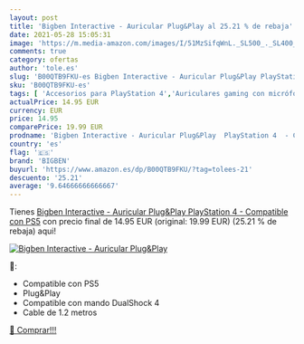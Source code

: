 ```yaml
---
layout: post
title: 'Bigben Interactive - Auricular Plug&Play al 25.21 % de rebaja'
date: 2021-05-28 15:05:31
image: 'https://m.media-amazon.com/images/I/51MzSifqWnL._SL500_._SL400_.jpg'
comments: true
category: ofertas
author: 'tole.es'
slug: 'B00QTB9FKU-es Bigben Interactive - Auricular Plug&Play PlayStation 4 -...'
sku: 'B00QTB9FKU-es'
tags: [ 'Accesorios para PlayStation 4','Auriculares gaming con micrófono para PlayStation 4','Hardware y juegos para PlayStation 4','Videojuegos','bigben','playstation','ps5', ]
actualPrice: 14.95 EUR
currency: EUR
price: 14.95
comparePrice: 19.99 EUR
prodname: 'Bigben Interactive - Auricular Plug&Play  PlayStation 4  - Compatible con PS5'
country: 'es'
flag: '🇪🇸'
brand: 'BIGBEN'
buyurl: 'https://www.amazon.es/dp/B00QTB9FKU/?tag=tolees-21'
descuento: '25.21'
average: '9.64666666666667'
---
```


Tienes [Bigben Interactive - Auricular Plug&Play  PlayStation 4  - Compatible con PS5](https://www.amazon.es/dp/B00QTB9FKU/?tag=tolees-21) con precio final de  14.95 EUR (original: 19.99 EUR) (25.21 %  de rebaja) aqui!

[![Bigben Interactive - Auricular Plug&Play](https://m.media-amazon.com/images/I/51MzSifqWnL._SL500_._SL400_.jpg)](https://www.amazon.es/dp/B00QTB9FKU/?tag=tolees-21)

🔎:

- Compatible con PS5
- Plug&Play
- Compatible con mando DualShock 4
- Cable de 1.2 metros

[🛒 Comprar!!!](https://www.amazon.es/dp/B00QTB9FKU/?tag=tolees-21)
